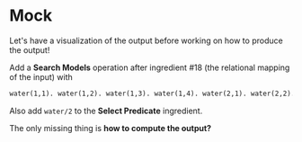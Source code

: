 # Mock

Let's have a visualization of the output before working on how to produce the output!

Add a **Search Models** operation after ingredient #18 (the relational mapping of the input) with
```asp
water(1,1). water(1,2). water(1,3). water(1,4). water(2,1). water(2,2). water(2,4). water(2,5). water(2,6). water(3,2). water(3,5). water(3,6). water(4,1). water(4,2). water(4,3). water(4,5). water(4,6). water(5,1). water(5,6). water(6,1). water(6,2). water(6,3). water(6,5). water(6,6).
```

Also add `water/2` to the **Select Predicate** ingredient.

The only missing thing is **how to compute the output?**
